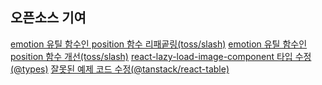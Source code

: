 ## 오픈소스 기여

[emotion 유틸 함수인 position 함수 리패곹링(toss/slash)](https://github.com/toss/slash/pull/84)
[emotion 유틸 함수인 position 함수 개선(toss/slash)](https://github.com/toss/slash/pull/117)
[react-lazy-load-image-component 타입 수정(@types)](https://github.com/DefinitelyTyped/DefinitelyTyped/pull/69366)
[잘못된 예제 코드 수정(@tanstack/react-table)](https://github.com/TanStack/table/pull/5597)

